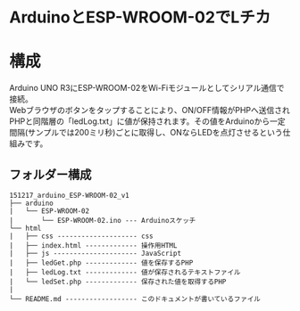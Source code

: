 # ArduinoとESP-WROOM-02でLチカ

# 構成
Arduino UNO R3にESP-WROOM-02をWi-Fiモジュールとしてシリアル通信で接続。  
Webブラウザのボタンをタップすることにより、ON/OFF情報がPHPへ送信されPHPと同階層の「ledLog.txt」に値が保持されます。その値をArduinoから一定間隔(サンプルでは200ミリ秒)ごとに取得し、ONならLEDを点灯させるという仕組みです。

## フォルダー構成
```
151217_arduino_ESP-WROOM-02_v1
├── arduino
|   └── ESP-WROOM-02
|       └── ESP-WROOM-02.ino --- Arduinoスケッチ
└── html
|   ├── css -------------------- css
|   ├── index.html ------------- 操作用HTML
|   ├── js --------------------- JavaScript
|   ├── ledGet.php ------------- 値を保存するPHP
|   ├── ledLog.txt ------------- 値が保存されるテキストファイル
|   └── ledSet.php ------------- 保存された値を取得するPHP
|   
└── README.md ------------------ このドキュメントが書いているファイル
```